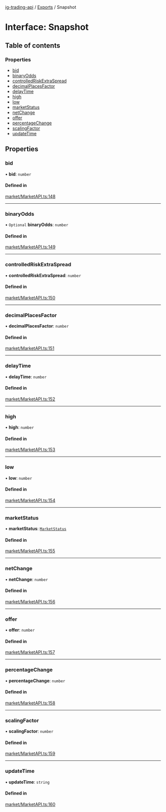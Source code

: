 [ig-trading-api](../README.md) / [Exports](../modules.md) / Snapshot

# Interface: Snapshot

## Table of contents

### Properties

- [bid](Snapshot.md#bid)
- [binaryOdds](Snapshot.md#binaryodds)
- [controlledRiskExtraSpread](Snapshot.md#controlledriskextraspread)
- [decimalPlacesFactor](Snapshot.md#decimalplacesfactor)
- [delayTime](Snapshot.md#delaytime)
- [high](Snapshot.md#high)
- [low](Snapshot.md#low)
- [marketStatus](Snapshot.md#marketstatus)
- [netChange](Snapshot.md#netchange)
- [offer](Snapshot.md#offer)
- [percentageChange](Snapshot.md#percentagechange)
- [scalingFactor](Snapshot.md#scalingfactor)
- [updateTime](Snapshot.md#updatetime)

## Properties

### bid

• **bid**: `number`

#### Defined in

[market/MarketAPI.ts:148](https://github.com/bennycode/ig-trading-api/blob/c7d6810/src/market/MarketAPI.ts#L148)

---

### binaryOdds

• `Optional` **binaryOdds**: `number`

#### Defined in

[market/MarketAPI.ts:149](https://github.com/bennycode/ig-trading-api/blob/c7d6810/src/market/MarketAPI.ts#L149)

---

### controlledRiskExtraSpread

• **controlledRiskExtraSpread**: `number`

#### Defined in

[market/MarketAPI.ts:150](https://github.com/bennycode/ig-trading-api/blob/c7d6810/src/market/MarketAPI.ts#L150)

---

### decimalPlacesFactor

• **decimalPlacesFactor**: `number`

#### Defined in

[market/MarketAPI.ts:151](https://github.com/bennycode/ig-trading-api/blob/c7d6810/src/market/MarketAPI.ts#L151)

---

### delayTime

• **delayTime**: `number`

#### Defined in

[market/MarketAPI.ts:152](https://github.com/bennycode/ig-trading-api/blob/c7d6810/src/market/MarketAPI.ts#L152)

---

### high

• **high**: `number`

#### Defined in

[market/MarketAPI.ts:153](https://github.com/bennycode/ig-trading-api/blob/c7d6810/src/market/MarketAPI.ts#L153)

---

### low

• **low**: `number`

#### Defined in

[market/MarketAPI.ts:154](https://github.com/bennycode/ig-trading-api/blob/c7d6810/src/market/MarketAPI.ts#L154)

---

### marketStatus

• **marketStatus**: [`MarketStatus`](../enums/MarketStatus.md)

#### Defined in

[market/MarketAPI.ts:155](https://github.com/bennycode/ig-trading-api/blob/c7d6810/src/market/MarketAPI.ts#L155)

---

### netChange

• **netChange**: `number`

#### Defined in

[market/MarketAPI.ts:156](https://github.com/bennycode/ig-trading-api/blob/c7d6810/src/market/MarketAPI.ts#L156)

---

### offer

• **offer**: `number`

#### Defined in

[market/MarketAPI.ts:157](https://github.com/bennycode/ig-trading-api/blob/c7d6810/src/market/MarketAPI.ts#L157)

---

### percentageChange

• **percentageChange**: `number`

#### Defined in

[market/MarketAPI.ts:158](https://github.com/bennycode/ig-trading-api/blob/c7d6810/src/market/MarketAPI.ts#L158)

---

### scalingFactor

• **scalingFactor**: `number`

#### Defined in

[market/MarketAPI.ts:159](https://github.com/bennycode/ig-trading-api/blob/c7d6810/src/market/MarketAPI.ts#L159)

---

### updateTime

• **updateTime**: `string`

#### Defined in

[market/MarketAPI.ts:160](https://github.com/bennycode/ig-trading-api/blob/c7d6810/src/market/MarketAPI.ts#L160)
